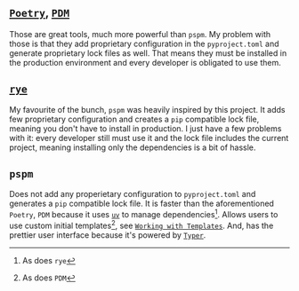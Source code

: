 ## [`Poetry`](https://python-poetry.org/), [`PDM`](https://python-poetry.org/)

Those are great tools, much more powerful than `pspm`. My problem with those is that they add proprietary configuration in the `pyproject.toml` and generate proprietary lock files as well. That means they must be installed in the production environment and every developer is obligated to use them.

## [`rye`](https://rye.astral.sh/)

My favourite of the bunch, `pspm` was heavily inspired by this project. It adds few proprietary configuration and creates a `pip` compatible lock file, meaning you don't have to install in production. I just have a few problems with it: every developer still must use it and the lock file includes the current project, meaning installing only the dependencies is a bit of hassle.

## `pspm`

Does not add any properietary configuration to `pyproject.toml` and generates a `pip` compatible lock file. It is faster than the aforementioned `Poetry`, `PDM` because it uses [`uv`](https://rye.astral.sh/uv/) to manage dependencies[^1]. Allows users to use custom initial templates[^2], see [`Working with Templates`](templates.md). And, has the prettier user interface because it's powered by [`Typer`](https://rye.astral.sh/).

[^1]: As does `rye`
[^2]: As does `PDM`
